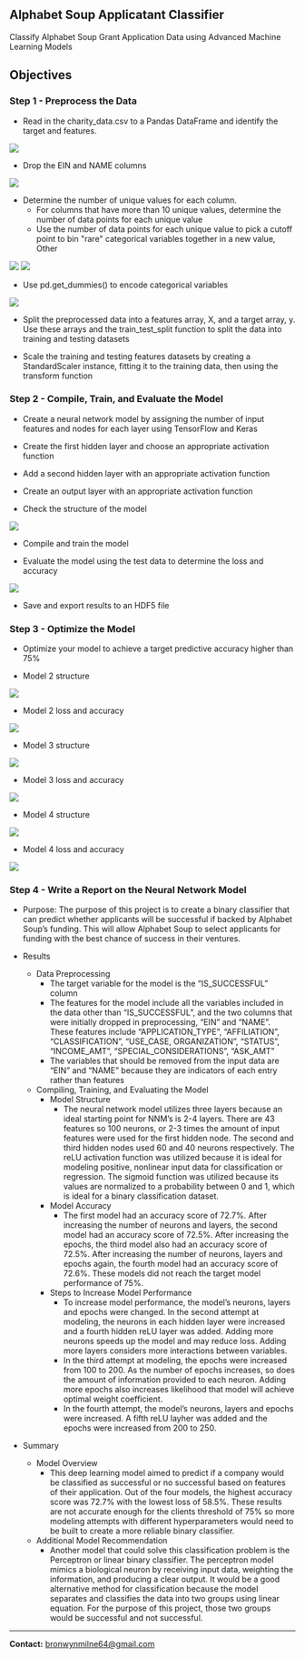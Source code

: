 ## Alphabet Soup Applicatant Classifier 

Classify Alphabet Soup Grant Application Data using Advanced Machine Learning Models

## Objectives

### Step 1 - Preprocess the Data

* Read in the charity_data.csv to a Pandas DataFrame and identify the target and features.

![](images/df1.png)

* Drop the EIN and NAME columns

![](images/columns.png)

* Determine the number of unique values for each column.
    * For columns that have more than 10 unique values, determine the number of data points for each unique value
    * Use the number of data points for each unique value to pick a cutoff point to bin "rare" categorical variables together in a new value, Other
    
![](images/app_bins.png)                                  ![](images/class_bins.png)


* Use pd.get_dummies() to encode categorical variables

![](images/dummy_data.png)

* Split the preprocessed data into a features array, X, and a target array, y. Use these arrays and the train_test_split function to split the data into training and testing datasets

* Scale the training and testing features datasets by creating a StandardScaler instance, fitting it to the training data, then using the transform function


### Step 2 - Compile, Train, and Evaluate the Model

* Create a neural network model by assigning the number of input features and nodes for each layer using TensorFlow and Keras

* Create the first hidden layer and choose an appropriate activation function

* Add a second hidden layer with an appropriate activation function

* Create an output layer with an appropriate activation function

* Check the structure of the model

![](images/model1.png)

* Compile and train the model

* Evaluate the model using the test data to determine the loss and accuracy

![](images/model1_acc.png)

* Save and export results to an HDF5 file

### Step 3 - Optimize the Model

* Optimize your model to achieve a target predictive accuracy higher than 75%

* Model 2 structure

![](images/Model2.png)

* Model 2 loss and accuracy

![](images/Model2_acc.png)

* Model 3 structure

![](images/Model3.png)

* Model 3 loss and accuracy

![](images/Model3_acc.png)

* Model 4 structure

![](images/Model4.png)

* Model 4 loss and accuracy

![](images/Model4_acc.png)

### Step 4 - Write a Report on the Neural Network Model

* Purpose: The purpose of this project is to create a binary classifier that can predict whether applicants will be successful if backed by Alphabet Soup’s funding. This will allow Alphabet Soup to select applicants for funding with the best chance of success in their ventures. 

* Results 
    * Data Preprocessing
        * The target variable for the model is the “IS_SUCCESSFUL” column
        * The features for the model include all the variables included in the data other than “IS_SUCCESSFUL”, and the two columns that were initially dropped in preprocessing, “EIN” and “NAME”. These features include “APPLICATION_TYPE”, “AFFILIATION”, “CLASSIFICATION”, “USE_CASE, ORGANIZATION”, “STATUS”, “INCOME_AMT”, “SPECIAL_CONSIDERATIONS”, “ASK_AMT”
        * The variables that should be removed from the input data are “EIN” and “NAME” because they are indicators of each entry rather than features
    * Compiling, Training, and Evaluating the Model
        * Model Structure
            * The neural network model utilizes three layers because an ideal starting point for NNM’s is 2-4 layers. There are 43 features so 100 neurons, or 2-3 times the amount of input features were used for the first hidden node. The second and third hidden nodes used 60 and 40 neurons respectively. The reLU activation function was utilized because it is ideal for modeling positive, nonlinear input data for classification or regression. The sigmoid function was utilized because its values are normalized to a probability between 0 and 1, which is ideal for a binary classification dataset.
        * Model Accuracy
            * The first model had an accuracy score of 72.7%. After increasing the number of neurons and layers, the second model had an accuracy score of 72.5%. After increasing the epochs, the third model also had an accuracy score of 72.5%. After increasing the number of neurons, layers and epochs again, the fourth model had an accuracy score of 72.6%. These models did not reach the target model performance of 75%.
        * Steps to Increase Model Performance
            * To increase model performance, the model’s neurons, layers and epochs were changed. In the second attempt at modeling, the neurons in each hidden layer were increased and a fourth hidden reLU layer was added. Adding more neurons speeds up the model and may reduce loss. Adding more layers considers more interactions between variables. 
           * In the third attempt at modeling, the epochs were increased from 100 to 200. As the number of epochs increases, so does the amount of information provided to each neuron. Adding more epochs also increases likelihood that model will achieve optimal weight coefficient. 
            * In the fourth attempt, the model’s neurons, layers and epochs were increased. A fifth reLU layher was added and the epochs were increased from 200 to 250. 

* Summary 
    * Model Overview
        * This deep learning model aimed to predict if a company would be classified as successful or no successful based on features of their application. Out of the four models, the highest accuracy score was 72.7% with the lowest loss of 58.5%. These results are not accurate enough for the clients threshold of 75% so more modeling attempts with different hyperparameters would need to be built to create a more reliable binary classifier. 
    * Additional Model Recommendation
        * Another model that could solve this classification problem is the Perceptron or linear binary classifier. The perceptron model mimics a biological neuron by receiving input data, weighting the information, and producing a clear output. It would be a good alternative method for classification because the model separates and classifies the data into two groups using linear equation. For the purpose of this project, those two groups would be successful and not successful. 

---------------------------------------------------

<b>Contact:</b> bronwynmilne64@gmail.com

